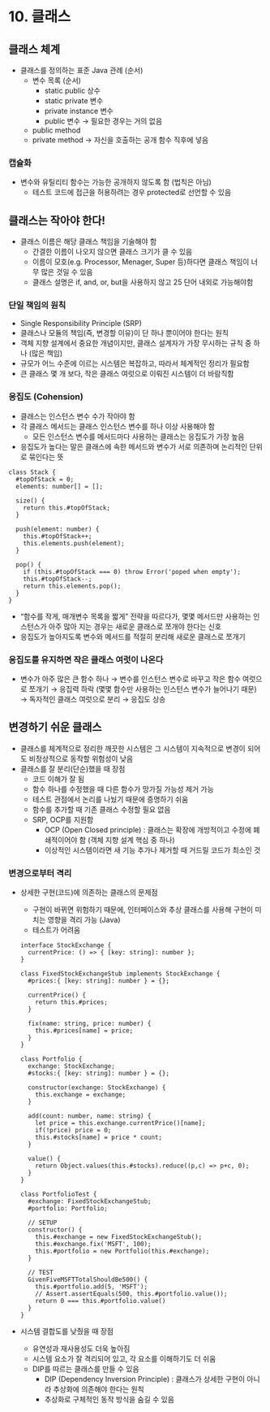 # 10. 클래스

## 클래스 체계

- 클래스를 정의하는 표준 Java 관례 (순서)
    - 변수 목록 (순서)
        - static public 상수
        - static private 변수
        - private instance 변수
        - public 변수 → 필요한 경우는 거의 없음
    - public method
    - private method → 자신을 호출하는 공개 함수 직후에 넣음

### 캡슐화

- 변수와 유틸리티 함수는 가능한 공개하지 않도록 함 (법칙은 아님)
    - 테스트 코드에 접근을 허용하려는 경우 protected로 선언할 수 있음

## 클래스는 작아야 한다!

- 클래스 이름은 해당 클래스 책임을 기술해야 함
    - 간결한 이름이 나오지 않으면 클래스 크기가 클 수 있음
    - 이름이 모호(e.g. Processor, Menager, Super 등)하다면 클래스 책임이 너무 많은 것일 수 있음
    - 클래스 설명은 if, and, or, but을 사용하지 않고 25 단어 내외로 가능해야함

### 단일 책임의 원칙

- Single Responsibility Principle (SRP)
- 클래스나 모듈의 책임(즉, 변경할 이유)이 단 하나 뿐이어야 한다는 원칙
- 객체 지향 설계에서 중요한 개념이지만, 클래스 설계자가 가장 무시하는 규칙 중 하나 (많은 책임)
- 규모가 어느 수준에 이르는 시스템은 복잡하고, 따라서 체계적인 정리가 필요함
- 큰 클래스 몇 개 보다, 작은 클래스 여럿으로 이뤄진 시스템이 더 바람직함

### 응집도 (Cohension)

- 클래스는 인스턴스 변수 수가 작아야 함
- 각 클래스 메서드는 클래스 인스턴스 변수를 하나 이상 사용해야 함
    - 모든 인스턴스 변수를 메서드마다 사용하는 클래스는 응집도가 가장 높음
- 응집도가 높다는 말은 클래스에 속한 메서드와 변수가 서로 의존하며 논리적인 단위로 묶인다는 뜻

```tsx
class Stack {
  #topOfStack = 0;
  elements: number[] = [];

  size() {
    return this.#topOfStack;
  }

  push(element: number) {
    this.#topOfStack++;
    this.elements.push(element);
  }

  pop() {
    if (this.#topOfStack === 0) throw Error('poped when empty');
    this.#topOfStack--;
    return this.elements.pop();
  }
}
```

- “함수를 작게, 매개변수 목록을 짧게” 전략을 따르다가, 몇몇 메서드만 사용하는 인스턴스가 아주 많아 지는 경우는 새로운 클래스로 쪼개야 한다는 신호
- 응집도가 높아지도록 변수와 메서드를 적절히 분리해 새로운 클래스로 쪼개기

### 응집도를 유지하면 작은 클래스 여럿이 나온다

- 변수가 아주 많은 큰 함수 하나 → 변수를 인스턴스 변수로 바꾸고 작은 함수 여럿으로 쪼개기 → 응집력 하락 (몇몇 함수만 사용하는 인스턴스 변수가 늘어나기 때문) → 독자적인 클래스 여럿으로 분리 → 응집도 상승

## 변경하기 쉬운 클래스

- 클래스를 체계적으로 정리한 깨끗한 시스템은 그 시스템이 지속적으로 변경이 되어도 비정상적으로 동작할 위험성이 낮음
- 클래스를 잘 분리(단순)했을 때 장점
    - 코드 이해가 잘 됨
    - 함수 하나를 수정했을 때 다른 함수가 망가질 가능성 제거 가능
    - 테스트 관점에서 논리를 나눴기 때문에 증명하기 쉬움
    - 함수를 추가할 때 기존 클래스 수정할 필요 없음
    - SRP, OCP를 지원함
        - OCP (Open Closed principle) : 클래스는 확장에 개방적이고 수정에 폐쇄적이어야 함 (객체 지향 설계 핵심 중 하나)
        - 이상적인 시스템이라면 새 기능 추가나 제거할 때 거드릴 코드가 최소인 것

### 변경으로부터 격리

- 상세한 구현(코드)에 의존하는 클래스의 문제점
    - 구현이 바뀌면 위험하기 때문에, 인터페이스와 추상 클래스를 사용해 구현이 미치는 영향을 격리 가능 (Java)
    - 테스트가 어려움
    
    ```tsx
    interface StockExchange {
      currentPrice: () => { [key: string]: number }; 
    }
    
    class FixedStockExchangeStub implements StockExchange {
      #prices:{ [key: string]: number } = {};
      
      currentPrice() {
        return this.#prices;
      }
      
      fix(name: string, price: number) {
        this.#prices[name] = price;
      }
    }
    
    class Portfolio {
      exchange: StockExchange;
      #stocks:{ [key: string]: number } = {};
    
      constructor(exchange: StockExchange) {
        this.exchange = exchange;
      }
    
      add(count: number, name: string) {
        let price = this.exchange.currentPrice()[name];
        if(!price) price = 0;
        this.#stocks[name] = price * count;
      }
    
      value() {
        return Object.values(this.#stocks).reduce((p,c) => p+c, 0);
      }
    }
    
    class PortfolioTest {
      #exchange: FixedStockExchangeStub;
      #portfolio: Portfolio;
    
      // SETUP
      constructor() {
        this.#exchange = new FixedStockExchangeStub();
        this.#exchange.fix('MSFT', 100);
        this.#portfolio = new Portfolio(this.#exchange);
      }
    
      // TEST
      GivenFiveMSFTTotalShouldBe500() {
        this.#portfolio.add(5, 'MSFT');
        // Assert.assertEquals(500, this.#portfolio.value());
        return 0 === this.#portfolio.value()
      }
    }
    ```
    
- 시스템 결합도를 낮췄을 때 장점
    - 유연성과 재사용성도 더욱 높아짐
    - 시스템 요소가 잘 격리되어 있고, 각 요소를 이해하기도 더 쉬움
    - DIP를 따르는 클래스를 만들 수 있음
        - DIP (Dependency Inversion Principle) : 클래스가 상세한 구현이 아니라 추상화에 의존해야 한다는 원칙
        - 추상화로 구체적인 동작 방식을 숨길 수 있음
